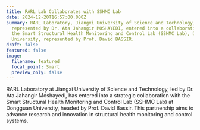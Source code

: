 ```yaml
---
title: RARL Lab Collaborates with SSHMC Lab
date: 2024-12-20T16:57:00.000Z
summary: RARL Laboratory, Jiangxi University of Science and Technology,
  represented by Dr. Ata Jahangir MOSHAYEDI, entered into a collaboration with
  the Smart Structural Health Monitoring and Control Lab (SSHMC Lab), Dongguan
  University, represented by Prof. David BASSIR.
draft: false
featured: false
image:
  filename: featured
  focal_point: Smart
  preview_only: false
---
```

RARL Laboratory at Jiangxi University of Science and Technology, led by Dr. Ata Jahangir Moshayedi, has entered into a strategic collaboration with the Smart Structural Health Monitoring and Control Lab (SSHMC Lab) at Dongguan University, headed by Prof. David Bassir. This partnership aims to advance research and innovation in structural health monitoring and control systems.
